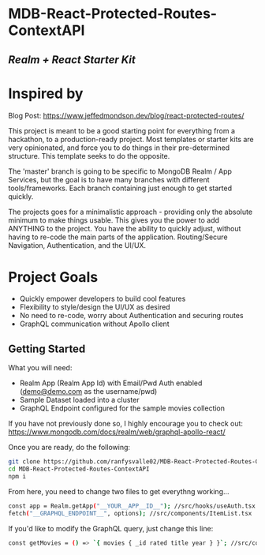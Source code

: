 # MDB-React-Protected-Routes-ContextAPI
## _Realm + React Starter Kit_

# Inspired by 
Blog Post: https://www.jeffedmondson.dev/blog/react-protected-routes/

This project is meant to be a good starting point for everything from a hackathon, to a production-ready project. Most templates or starter kits are very opinionated, and force you to do things in their pre-determined structure. This template seeks to do the opposite. 

The 'master' branch is going to be specific to MongoDB Realm / App Services, but the goal is to have many branches with different tools/frameworks. Each branch containing just enough to get started quickly. 

The projects goes for a minimalistic approach - providing only the absolute minimum to make things usable. This gives you the power to add ANYTHING to the project. You have the ability to quickly adjust, without having to re-code the main parts of the application. Routing/Secure Navigation, Authentication, and the UI/UX. 

# Project Goals
- Quickly empower developers to build cool features
- Flexibility to style/design the UI/UX as desired
- No need to re-code, worry about Authentication and securing routes
- GraphQL communication without Apollo client

## Getting Started

What you will need:
- Realm App (Realm App Id) with Email/Pwd Auth enabled (demo@demo.com as the username/pwd)
- Sample Dataset loaded into a cluster
- GraphQL Endpoint configured for the sample movies collection

If you have not previously done so, I highly encourage you to check out:
https://www.mongodb.com/docs/realm/web/graphql-apollo-react/

Once you are ready, do the following:
```sh
git clone https://github.com/ranfysvalle02/MDB-React-Protected-Routes-ContextAPI.git
cd MDB-React-Protected-Routes-ContextAPI
npm i
```

From here, you need to change two files to get everythng working...

```sh
const app = Realm.getApp("__YOUR__APP__ID__"); //src/hooks/useAuth.tsx
fetch("__GRAPHQL_ENDPOINT__", options); //src/components/ItemList.tsx
```

If you'd like to modify the GraphQL query, just change this line:
```sh
const getMovies = () => `{ movies { _id rated title year } }`; //src/components/ItemList.tsx
```

